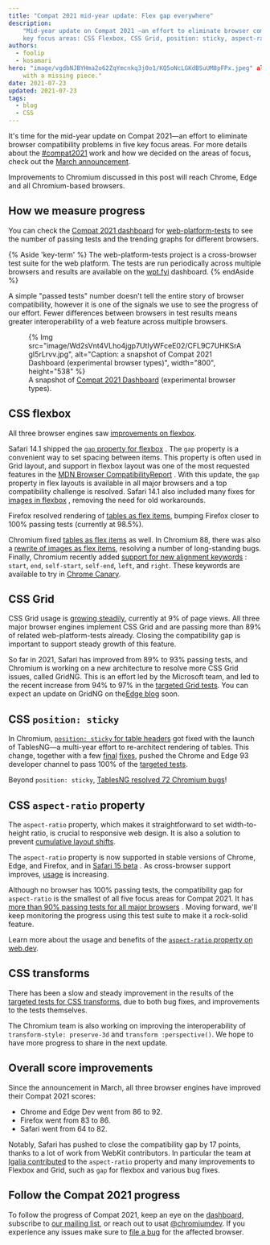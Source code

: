 ```yaml
---
title: "Compat 2021 mid-year update: Flex gap everywhere"
description:
    "Mid-year update on Compat 2021 —an effort to eliminate browser compatibility problems in five 
    key focus areas: CSS Flexbox, CSS Grid, position: sticky, aspect-ratio, and CSS transforms."
authors:
  - foolip
  - kosamari 
hero: "image/vgdbNJBYHma2o62ZqYmcnkq3j0o1/KQ5oNcLGKdBSuUM8pFPx.jpeg" alt: "A puzzle
    with a missing piece." 
date: 2021-07-23 
updated: 2021-07-23 
tags:
  - blog
  - CSS
---
```


It's time for the mid-year update on Compat 2021—an effort to eliminate browser compatibility
problems in five key focus areas. For more details about the 
[#compat2021](https://twitter.com/search?q=%23compat2021) work and how we decided on the 
areas of focus, check out the [March announcement](/compat2021). 

Improvements to Chromium discussed in this post will reach Chrome, Edge and all Chromium-based
browsers.

## How we measure progress

You can check the [Compat 2021 dashboard](https://wpt.fyi/compat2021?feature=summary) for
[web-platform-tests](https://github.com/web-platform-tests/wpt#the-web-platform-tests-project) 
to see the number of passing tests and the trending graphs for different browsers. 

{% Aside 'key-term' %}
The web-platform-tests project is a cross-browser test suite for the web platform. The tests are 
run periodically across multiple browsers and results are available on the 
[wpt.fyi](https://wpt.fyi/) dashboard.
{% endAside %}

 A simple "passed tests" number doesn't tell the entire story of browser compatibility, however it
 is one of the signals we use to see the progress of our effort. Fewer differences between browsers
 in test results means greater interoperability of a web feature across multiple browsers. 

<figure class="w-figure">
{% Img src="image/Wd2sVnt4VLho4jgp7UtIyWFceE02/CFL9C7UHKSrAgI5rLrvv.jpg", alt="Caption: a snapshot of Compat 2021 Dashboard (experimental browser types)", width="800", height="538" %}
  <figcaption class="w-figcaption">
    A snapshot of <a href="https://wpt.fyi/compat2021">Compat 2021 Dashboard</a> (experimental browser types).
  </figcaption>
</figure>


## CSS flexbox

All three browser engines saw 
[improvements on flexbox](https://wpt.fyi/compat2021?feature=css-flexbox). 

Safari 14.1 shipped the 
[`gap` property for flexbox](https://blogs.igalia.com/svillar/2020/10/01/closing-the-gap-in-flexbox/)
. The `gap` property is a convenient way to set spacing between items. This property is often used 
in Grid layout, and support in flexbox layout was one of the most requested features in the 
[MDN Browser CompatibilityReport](https://insights.developer.mozilla.org/reports/mdn-browser-compatibility-report-2020.html)
. With this update, the `gap` property in flex layouts is available in all major browsers and a top 
compatibility challenge is resolved. Safari 14.1 also included many fixes for 
[images in flexbox](https://blogs.igalia.com/svillar/2021/01/20/flexbox-cats-a-k-a-fixing-images-in-flexbox/)
, removing the need for old workarounds. 

Firefox resolved rendering of 
[tables as flex items](https://bugzilla.mozilla.org/show_bug.cgi?id=1674302), bumping Firefox 
closer to 100% passing tests (currently at 98.5%). 

Chromium fixed 
[tables as flex items](https://bugs.chromium.org/p/chromium/issues/detail?id=1181403) as well. In 
Chromium 88, there was also a 
[rewrite of images as flex items](https://bugs.chromium.org/p/chromium/issues/detail?id=1132627), 
resolving a number of long-standing bugs. Finally, Chromium recently added 
[support for new alignment keywords](https://bugs.chromium.org/p/chromium/issues/detail?id=1011718)
: `start`, `end`, `self-start`, `self-end`, `left`, and `right`. These keywords are available to 
try in [Chrome Canary](https://www.google.com/chrome/canary/). 


## CSS Grid  

CSS Grid usage is 
[growing steadily](https://www.chromestatus.com/metrics/feature/timeline/popularity/1693), 
currently at 9% of page views.  All three major browser engines implement CSS Grid and are passing 
more than 89% of related web-platform-tests already. Closing the compatibility gap is important to 
support steady growth of this feature. 

So far in 2021, Safari has improved from 89% to 93% passing tests, and Chromium is working on a new
architecture to resolve more CSS Grid issues, called GridNG. This is an effort led by the Microsoft
team, and led to the recent increase from 94% to 97% in the 
[targeted Grid tests](https://wpt.fyi/compat2021?feature=css-grid). You can expect an update on 
GridNG on the[Edge blog](https://blogs.windows.com/msedgedev/) soon.

## CSS `position: sticky`

In Chromium, 
[`position: sticky` for table headers](https://bugs.chromium.org/p/chromium/issues/detail?id=702927)
 got fixed with the launch of TablesNG—a multi-year effort to re-architect rendering of tables. 
This change, together with a few 
[final](https://bugs.chromium.org/p/chromium/issues/detail?id=841432) 
[fixes](https://bugs.chromium.org/p/chromium/issues/detail?id=752022), pushed the Chrome and Edge 93
developer channel to pass 100% of the 
[targeted tests](https://wpt.fyi/compat2021?feature=position-sticky).

Beyond `position: sticky`, 
[TablesNG resolved 72 Chromium bugs](https://developer.chrome.com/blog/tablesng/)!

## CSS `aspect-ratio` property

The `aspect-ratio` property, which makes it straightforward to set width-to-height ratio, is crucial
to responsive web design. It is also a solution to prevent 
[cumulative layout shifts](/cls/). 
 
The `aspect-ratio` property is now supported in stable versions of Chrome, Edge, and Firefox, and
in 
[Safari 15 beta](https://developer.apple.com/documentation/safari-release-notes/safari-15-beta-release-notes)
. As cross-browser support improves, 
[usage](https://www.chromestatus.com/metrics/css/timeline/popularity/657) is increasing.
  
Although no browser has 100% passing tests, the compatibility gap for `aspect-ratio` is the smallest
of all five focus areas for Compat 2021. It has 
[more than 90% passing tests for all major browsers](https://wpt.fyi/compat2021?feature=aspect-ratio)
. Moving forward, we'll keep monitoring the progress using this test suite to make it a rock-solid 
feature.  

Learn more about the usage and benefits of the 
[`aspect-ratio` property on web.dev](/aspect-ratio/).

## CSS transforms

There has been a slow and steady improvement in the results of the [targeted tests for CSS
transforms](https://wpt.fyi/compat2021?feature=css-transforms), due to both bug fixes, and
improvements to the tests themselves.

The Chromium team is also working on improving the interoperability of `transform-style:
preserve-3d` and `transform :perspective()`. We hope to have more progress to share in the next
update.

## Overall score improvements 

Since the announcement in March, all three browser engines have improved their Compat 2021 scores: 

* Chrome and Edge Dev went from 86 to 92.
* Firefox went from 83 to 86.
* Safari went from 64 to 82.

Notably, Safari has pushed to close the compatibility gap by 17 points, thanks to a lot of work from
WebKit contributors. In particular the team at 
[Igalia contributed](https://www.igalia.com/2021/06/29/Igalia-Developments-in-WebKit-and-Safari-15.html)
to the `aspect-ratio` property and many improvements to Flexbox and Grid, such as `gap` for flexbox 
and various bug fixes.

## Follow the Compat 2021 progress

To follow the progress of Compat 2021, keep an eye on the 
[dashboard](https://wpt.fyi/compat2021?feature=summary), subscribe to 
[our mailing list](https://groups.google.com/g/compat2021), or reach out to usat 
[@chromiumdev](https://twitter.com/chromiumdev). If you experience any issues make sure to 
[file a bug](/how-to-file-a-good-bug/) for the affected browser.

